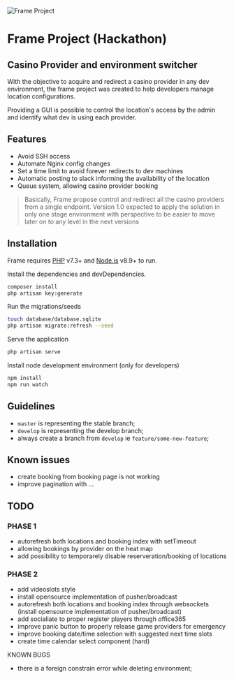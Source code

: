 ![Frame Project](https://www.videoslots.com/diamondbet/images/logo.png)
# Frame Project (Hackathon)

## Casino Provider and environment switcher

With the objective to acquire and redirect a casino provider in any dev environment, the frame project was created to
help developers manage location configurations.

Providing a GUI is possible to control the location's access by the admin and identify what dev is using each
provider.

## Features
- Avoid SSH access
- Automate Nginx config changes
- Set a time limit to avoid forever redirects to dev machines
- Automatic posting to slack informing the availability of the location
- Queue system, allowing casino provider booking


> Basically, Frame propose control and redirect all the casino providers from a single endpoint.
> Version 1.0 expected to apply the solution in only one stage environment with perspective to be easier to move later on to any  level in the next versions

## Installation
Frame requires [PHP](https://www.php.net/downloads.php) v7.3+ and [Node.js](https://nodejs.org/) v8.9+ to run.

Install the dependencies and devDependencies.

```sh
composer install
php artisan key:generate
```

Run the migrations/seeds

```sh
touch database/database.sqlite
php artisan migrate:refresh --seed
```

Serve the application

```sh
php artisan serve
```

Install node development environment (only for developers)
```sh
npm install
npm run watch
```

## Guidelines

- `master` is representing the stable branch;
- `develop` is representing the develop branch;
- always create a branch from `develop` ie `feature/some-new-feature`;

## Known issues

- create booking from booking page is not working
- improve pagination with ...

## TODO

### PHASE 1
- autorefresh both locations and booking index with setTimeout
- allowing bookings by provider on the heat map
- add possibility to temporarely disable reserveration/booking of locations

### PHASE 2
- add videoslots style
- install opensource implementation of pusher/broadcast
- autorefresh both locations and booking index through websockets (install opensource implementation of pusher/broadcast)
- add socialiate to proper register players through office365
- improve panic button to properly release game providers for emergency
- improve booking date/time selection with suggested next time slots
- create time calendar select component (hard)

KNOWN BUGS
- there is a foreign constrain error while deleting environment;
